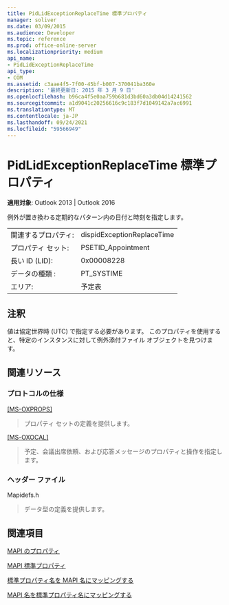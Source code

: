 ```yaml
---
title: PidLidExceptionReplaceTime 標準プロパティ
manager: soliver
ms.date: 03/09/2015
ms.audience: Developer
ms.topic: reference
ms.prod: office-online-server
ms.localizationpriority: medium
api_name:
- PidLidExceptionReplaceTime
api_type:
- COM
ms.assetid: c3aae4f5-7f00-45bf-b007-370041ba360e
description: '最終更新日: 2015 年 3 月 9 日'
ms.openlocfilehash: b96ca4f5e0aa759b681d3bd60a3db04d14241562
ms.sourcegitcommit: a1d9041c20256616c9c183f7d1049142a7ac6991
ms.translationtype: MT
ms.contentlocale: ja-JP
ms.lasthandoff: 09/24/2021
ms.locfileid: "59566949"
---
```

# <a name="pidlidexceptionreplacetime-canonical-property"></a>PidLidExceptionReplaceTime 標準プロパティ

  
  
**適用対象**: Outlook 2013 | Outlook 2016 
  
例外が置き換わる定期的なパターン内の日付と時刻を指定します。
  
|||
|:-----|:-----|
|関連するプロパティ:  <br/> |dispidExceptionReplaceTime  <br/> |
|プロパティ セット:  <br/> |PSETID_Appointment  <br/> |
|長い ID (LID):  <br/> |0x00008228  <br/> |
|データの種類 :   <br/> |PT_SYSTIME  <br/> |
|エリア:  <br/> |予定表  <br/> |
   
## <a name="remarks"></a>注釈

値は協定世界時 (UTC) で指定する必要があります。 このプロパティを使用すると、特定のインスタンスに対して例外添付ファイル オブジェクトを見つけます。
  
## <a name="related-resources"></a>関連リソース

### <a name="protocol-specifications"></a>プロトコルの仕様

[[MS-OXPROPS]](https://msdn.microsoft.com/library/f6ab1613-aefe-447d-a49c-18217230b148%28Office.15%29.aspx)
  
> プロパティ セットの定義を提供します。
    
[[MS-OXOCAL]](https://msdn.microsoft.com/library/09861fde-c8e4-4028-9346-e7c214cfdba1%28Office.15%29.aspx)
  
> 予定、会議出席依頼、および応答メッセージのプロパティと操作を指定します。
    
### <a name="header-files"></a>ヘッダー ファイル

Mapidefs.h
  
> データ型の定義を提供します。
    
## <a name="see-also"></a>関連項目



[MAPI のプロパティ](mapi-properties.md)
  
[MAPI 標準プロパティ](mapi-canonical-properties.md)
  
[標準プロパティ名を MAPI 名にマッピングする](mapping-canonical-property-names-to-mapi-names.md)
  
[MAPI 名を標準プロパティ名にマッピングする](mapping-mapi-names-to-canonical-property-names.md)

